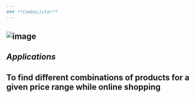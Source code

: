 ```yaml
---
### **ComboLister**
---
```


![image](https://user-images.githubusercontent.com/7460892/173579493-d718c024-4844-4c30-afd5-71bd641a49d0.png)
---
## *Applications*
To find different combinations of products for a given price range while online shopping
---
